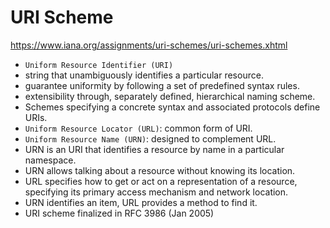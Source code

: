 # URI Scheme

https://www.iana.org/assignments/uri-schemes/uri-schemes.xhtml

- `Uniform Resource Identifier (URI)`
- string that unambiguously identifies a particular resource.
- guarantee uniformity by following a set of predefined syntax rules.
- extensibility through, separately defined, hierarchical naming scheme.
- Schemes specifying a concrete syntax and associated protocols define URIs.
- `Uniform Resource Locator (URL)`: common form of URI.
- `Uniform Resource Name (URN)`: designed to complement URL.
- URN is an URI that identifies a resource by name in a particular namespace.
- URN allows talking about a resource without knowing its location.
- URL specifies how to get or act on a representation of a resource, 
  specifying its primary access mechanism and network location.
- URN identifies an item, URL provides a method to find it.
- URI scheme finalized in RFC 3986 (Jan 2005)